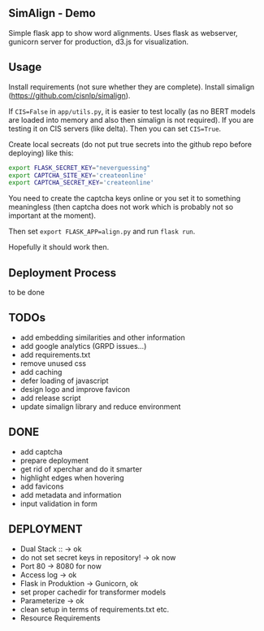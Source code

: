 SimAlign - Demo
------
Simple flask app to show word alignments. Uses flask as webserver, gunicorn server for production, d3.js for visualization. 


Usage
------
Install requirements (not sure whether they are complete). Install simalign (https://github.com/cisnlp/simalign). 

If `CIS=False` in `app/utils.py`, it is easier to test locally (as no BERT models are loaded into memory and also then simalign is not required). 
If you are testing it on CIS servers (like delta). Then you can set `CIS=True`.

Create local secreats (do not put true secrets into the github repo before deploying) like this: 
```bash
export FLASK_SECRET_KEY="neverguessing"
export CAPTCHA_SITE_KEY='createonline'
export CAPTCHA_SECRET_KEY='createonline'
```
You need to create the captcha keys online or you set it to something meaningless (then captcha does not work which is probably not so important at the moment). 

Then set 
`export FLASK_APP=align.py`
and run 
`flask run`. 

Hopefully it should work then. 



Deployment Process
------
to be done



TODOs
------
* add embedding similarities and other information
* add google analytics (GRPD issues...)
* add requirements.txt
* remove unused css
* add caching
* defer loading of javascript
* design logo and improve favicon
* add release script
* update simalign library and reduce environment



DONE
------
* add captcha
* prepare deployment
* get rid of xperchar and do it smarter
* highlight edges when hovering
* add favicons
* add metadata and information
* input validation in form




DEPLOYMENT
------
* Dual Stack :: -> ok
* do not set secret keys in repository! -> ok now
* Port 80  -> 8080 for now
* Access log -> ok
* Flask in Produktion -> Gunicorn, ok
* set proper cachedir for transformer models
* Parameterize  -> ok
* clean setup in terms of requirements.txt etc.
* Resource Requirements
